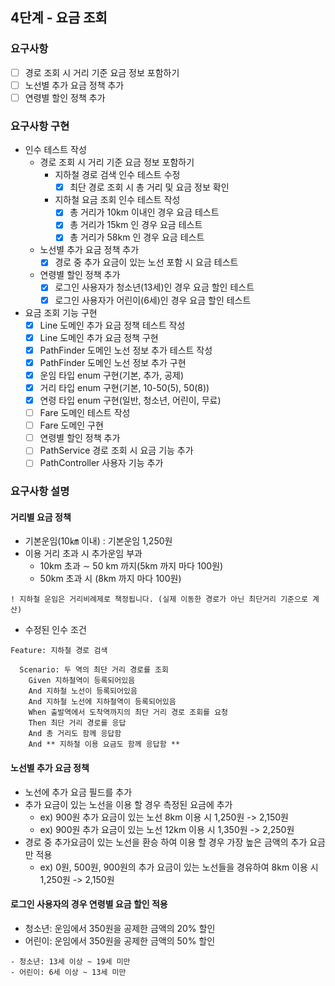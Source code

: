## 4단계 - 요금 조회

### 요구사항
- [ ] 경로 조회 시 거리 기준 요금 정보 포함하기
- [ ] 노선별 추가 요금 정책 추가
- [ ] 연령별 할인 정책 추가

### 요구사항 구현
- 인수 테스트 작성
  - 경로 조회 시 거리 기준 요금 정보 포함하기
    - 지하철 경로 검색 인수 테스트 수정
      - [x] 최단 경로 조회 시 총 거리 및 요금 정보 확인
    - 지하철 요금 조회 인수 테스트 작성
      - [x] 총 거리가 10km 이내인 경우 요금 테스트
      - [x] 총 거리가 15km 인 경우 요금 테스트
      - [x] 총 거리가 58km 인 경우 요금 테스트
  - 노선별 추가 요금 정책 추가
    - [x] 경로 중 추가 요금이 있는 노선 포함 시 요금 테스트
  - 연령별 할인 정책 추가
    - [x] 로그인 사용자가 청소년(13세)인 경우 요금 할인 테스트
    - [x] 로그인 사용자가 어린이(6세)인 경우 요금 할인 테스트
- 요금 조회 기능 구현
  - [x] Line 도메인 추가 요금 정책 테스트 작성
  - [x] Line 도메인 추가 요금 정책 구현
  - [x] PathFinder 도메인 노선 정보 추가 테스트 작성
  - [x] PathFinder 도메인 노선 정보 추가 구현
  - [x] 운임 타입 enum 구현(기본, 추가, 공제)
  - [x] 거리 타입 enum 구현(기본, 10-50(5), 50(8))
  - [x] 연령 타입 enum 구현(일반, 청소년, 어린이, 무료)
  - [ ] Fare 도메인 테스트 작성
  - [ ] Fare 도메인 구현
  - [ ] 연령별 할인 정책 추가
  - [ ] PathService 경로 조회 시 요금 기능 추가
  - [ ] PathController 사용자 기능 추가

### 요구사항 설명
#### 거리별 요금 정책
* 기본운임(10㎞ 이내) : 기본운임 1,250원
* 이용 거리 초과 시 추가운임 부과
  * 10km 초과 ∼ 50 km 까지(5km 까지 마다 100원)
  * 50km 초과 시 (8km 까지 마다 100원)
```
! 지하철 운임은 거리비례제로 책정됩니다. (실제 이동한 경로가 아닌 최단거리 기준으로 계산)
```
* 수정된 인수 조건
```
Feature: 지하철 경로 검색

  Scenario: 두 역의 최단 거리 경로를 조회
    Given 지하철역이 등록되어있음
    And 지하철 노선이 등록되어있음
    And 지하철 노선에 지하철역이 등록되어있음
    When 출발역에서 도착역까지의 최단 거리 경로 조회를 요청
    Then 최단 거리 경로를 응답
    And 총 거리도 함께 응답함
    And ** 지하철 이용 요금도 함께 응답함 **
```
#### 노선별 추가 요금 정책
* 노선에 추가 요금 필드를 추가
* 추가 요금이 있는 노선을 이용 할 경우 측정된 요금에 추가
  * ex) 900원 추가 요금이 있는 노선 8km 이용 시 1,250원 -> 2,150원
  * ex) 900원 추가 요금이 있는 노선 12km 이용 시 1,350원 -> 2,250원
* 경로 중 추가요금이 있는 노선을 환승 하여 이용 할 경우 가장 높은 금액의 추가 요금만 적용
  * ex) 0원, 500원, 900원의 추가 요금이 있는 노선들을 경유하여 8km 이용 시 1,250원 -> 2,150원

#### 로그인 사용자의 경우 연령별 요금 할인 적용
* 청소년: 운임에서 350원을 공제한 금액의 20% 할인
* 어린이: 운임에서 350원을 공제한 금액의 50% 할인
```
- 청소년: 13세 이상 ~ 19세 미만
- 어린이: 6세 이상 ~ 13세 미만
```